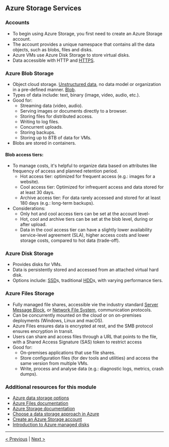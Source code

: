 ## Azure Storage Services

### Accounts

- To begin using Azure Storage, you first need to create an Azure Storage account.
- The account provides a unique namespace that contains all the data objects, such as blobs, files and disks.
- Azure VMs use Azure Disk Storage to store virtual disks.
- Data accessible with HTTP and [HTTPS](https://en.wikipedia.org/wiki/HTTPS).

### Azure Blob Storage

- Object cloud storage. [Unstructured data](https://en.wikipedia.org/wiki/Unstructured_data), no data model or organization in a pre-defined manner. [Blob](https://en.wikipedia.org/wiki/Binary_large_object).
- Types of data include: text, binary (image, video, audio, etc.).
- Good for:
  - Streaming data (video, audio).
  - Serving images or documents directly to a browser.
  - Storing files for distributed access.
  - Writing to log files.
  - Concurrent uploads.
  - Storing backups.
  - Storing up to 8TB of data for VMs.
- Blobs are stored in containers.

#### Blob access tiers:

- To manage costs, it's helpful to organize data based on attributes like frequency of access and planned retention period.
  - Hot access tier: optimized for frequent access (e.g.: images for a website).
  - Cool access tier: Optimized for infrequent access and data stored for at least 30 days.
  - Archive access tier: For data rarely accessed and stored for at least 180 days (e.g.: long-term backups).
- Considerations:
  - Only hot and cool access tiers can be set at the account level-
  - Hot, cool and archive tiers can be set at the blob level, during or after upload.
  - Data in the cool access tier can have a slightly lower availability service-level agreement (SLA), higher access costs and lower storage costs, compared to hot data (trade-off).

### Azure Disk Storage

- Provides disks for VMs.
- Data is persistently stored and accessed from an attached virtual hard disk.
- Options include: [SSD](https://en.wikipedia.org/wiki/Solid-state_drive)s, traditional [HDD](https://en.wikipedia.org/wiki/Hard_disk_drive)s, with varying performance tiers.

### Azure Files Storage

- Fully managed file shares, accessible vie the industry standard [Server Message Block](https://en.wikipedia.org/wiki/Server_Message_Block), or [Network File System](https://en.wikipedia.org/wiki/Network_File_System), communication protocols.
- Can be concurrently mounted on the cloud or on on-premises deployments (Windows, Linux and macOS).
- Azure Files ensures data is encrypted at rest, and the SMB protocol ensures encryption in transit.
- Users can share and access files through a URL that points to the file, with a Shared Access Signature (SAS) token to restrict access
- Good for:
  - On-premises applications that use file shares.
  - Store configuration files (for dev tools and utilities) and access the same version from multiple VMs.
  - Write, process and analyse data (e.g.: diagnostic logs, metrics, crash dumps).

### Additional resources for this module

- [Azure data storage options ](https://docs.microsoft.com/en-us/learn/modules/intro-to-data-in-azure/)
- [Azure Files documentation ](https://docs.microsoft.com/en-us/azure/storage/files/)
- [Azure Storage documentation ](https://docs.microsoft.com/en-us/azure/storage/)
- [Choose a data storage approach in Azure ](https://docs.microsoft.com/en-us/learn/modules/choose-storage-approach-in-azure/)
- [Create an Azure Storage account ](https://docs.microsoft.com/en-us/learn/modules/create-azure-storage-account/)
- [Introduction to Azure managed disks ](https://docs.microsoft.com/en-us/azure/virtual-machines/windows/managed-disks-overview)

---

[< Previous](2.5_explore-azure-networking-services_ExpressRoute_fundamentals.md) | [Next >](2.7_describe-core-azure-services_databases.md)
